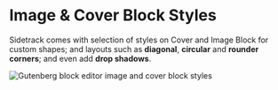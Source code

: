 # Image & Cover Block Styles

Sidetrack comes with selection of styles on Cover and Image Block for custom shapes; and layouts such as **diagonal**, **circular** and **rounder corners**; and even add **drop shadows**.

![Gutenberg block editor image and cover block styles](https://cldup.com/UebVGo2Gn5.gif)